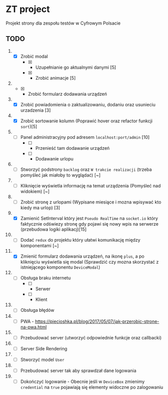 # ZT project

Projekt strony dla zespołu testów w Cyfrowym Polsacie

## TODO

1. - [x] Zrobić modal
		- [x] - Uzupełnianie go aktualnymi danymi [5]
		- [x] - Zrobić animacje [5]
2. - [x] - Zrobić formularz dodawania urządzeń
3. - [x] Zrobić powiadomienia o zaktualizowaniu, dodaniu oraz usunieciu urzadzenia [3]
4. - [x] Zrobić sortowanie kolumn (Poprawić hover oraz refactor funkcji `sort`)[5]
5. - [ ] Panel administracyjny pod adresem `localhost:port/admin` [10]
		- [ ] - Przenieść tam dodawanie urządzeń
		- [ ] - Dodawanie urlopu
6. - [ ] Stworzyć podstrony `backlog` oraz `W trakcie realizacji` (trzeba pomyśleć jak miałoby to wyglądać) [~]
7. - [ ] Kliknięcie wyświetla informację na temat urządzenia (Pomyśleć nad widokiem) [~]
8. - [ ] Zrobić stronę z urlopami (Wypisane miesiące i mozna wpisywać kto kiedy ma urlop) [3]
9. - [x] Zamienić SetInterval który jest `Pseudo RealTime` na `socket.io` który faktycznie odświezy stronę gdy pojawi się nowy wpis na serwerze (przebudowa logiki aplikacj)[15]
10. - [ ] Dodać `redux` do projektu który ułatwi komunikację między komponentami [~]
11. - [x] Zmienić formularz dodawania urządzeń, na ikonę `plus`, a po kliknięciu wyświetla się modal (Sprawdzić czy mozna skorzystać z istniejącego komponentu `DeviceModal`)
12. - [ ] Obsługa braku internetu
		- [ ] - Serwer
		- [ ] - Klient
13. - [ ] Obsługa błędów
14. - [ ] PWA - https://piecioshka.pl/blog/2017/05/07/jak-przerobic-strone-na-pwa.html
15. - [ ] Przebudować server (utworzyć odpowiednie funkcje oraz callbacki)
16. - [ ] Server Side Rendering
17. - [ ] Stworzyć model `User`
18. - [ ] Przebudować server tak aby sprawdzał dane logowania
19. - [ ] Dokończyć logowanie - Obecnie jeśli w `DeviceBox` zmienimy `credential` na `true` pojawiają się elementy widoczne po zalogowaniu